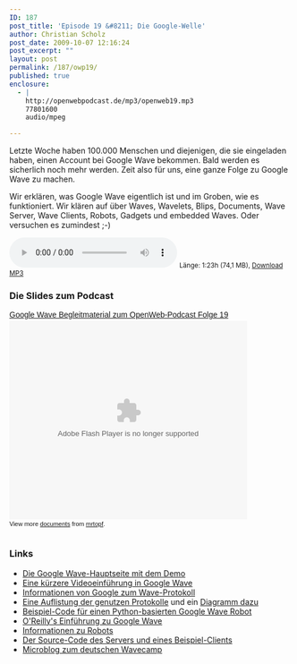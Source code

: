 ```yaml
---
ID: 187
post_title: 'Episode 19 &#8211; Die Google-Welle'
author: Christian Scholz
post_date: 2009-10-07 12:16:24
post_excerpt: ""
layout: post
permalink: /187/owp19/
published: true
enclosure:
  - |
    http://openwebpodcast.de/mp3/openweb19.mp3
    77801600
    audio/mpeg

---
```

Letzte Woche haben 100.000 Menschen und diejenigen, die sie eingeladen haben, einen Account bei Google Wave bekommen. Bald werden es sicherlich noch mehr werden. Zeit also für uns, eine ganze Folge zu Google Wave zu machen.

Wir erklären, was Google Wave eigentlich ist und im Groben, wie es funktioniert. Wir klären auf über Waves, Wavelets, Blips, Documents, Wave Server, Wave Clients, Robots, Gadgets und embedded Waves. Oder versuchen es zumindest ;-)

<audio controls>
  <source src="http://openwebpodcast.de/mp3/openweb19.mp3" type="audio/mpeg">
  Ihr Browser unterstützt diesen Audio-Player nicht.
</audio>
<small>Länge: 1:23h (74,1 MB), <a href="http://openwebpodcast.de/mp3/openweb19.mp3">Download MP3</a></small>
<h3>Die Slides zum Podcast</h3>
<div id="__ss_2143736" style="width: 425px; text-align: left;"><a style="font:14px Helvetica,Arial,Sans-serif;display:block;margin:12px 0 3px 0;text-decoration:underline;" title="Google Wave Begleitmaterial zum OpenWeb-Podcast Folge 19" href="http://www.slideshare.net/mrtopf/google-wave-begleitmaterial-zum-openwebpodcast-folge-19-2143736">Google Wave Begleitmaterial zum OpenWeb-Podcast Folge 19</a><object style="margin:0px" classid="clsid:d27cdb6e-ae6d-11cf-96b8-444553540000" width="425" height="355" codebase="http://download.macromedia.com/pub/shockwave/cabs/flash/swflash.cab#version=6,0,40,0"><param name="allowFullScreen" value="true" /><param name="allowScriptAccess" value="always" /><param name="src" value="http://static.slidesharecdn.com/swf/ssplayer2.swf?doc=wavepres-091006130822-phpapp02&amp;stripped_title=google-wave-begleitmaterial-zum-openwebpodcast-folge-19-2143736" /><param name="allowfullscreen" value="true" /><embed style="margin:0px" type="application/x-shockwave-flash" width="425" height="355" src="http://static.slidesharecdn.com/swf/ssplayer2.swf?doc=wavepres-091006130822-phpapp02&amp;stripped_title=google-wave-begleitmaterial-zum-openwebpodcast-folge-19-2143736" allowscriptaccess="always" allowfullscreen="true"></embed></object>
<div style="font-size: 11px; font-family: tahoma,arial; height: 26px; padding-top: 2px;">View more <a style="text-decoration:underline;" href="http://www.slideshare.net/">documents</a> from <a style="text-decoration:underline;" href="http://www.slideshare.net/mrtopf">mrtopf</a>.</div>
</div>
<h3>Links</h3>

<ul><li><a href="http://wave.google.com">Die Google Wave-Hauptseite mit dem Demo</a></li>
<li><a href="http://www.youtube.com/watch?v=p6pgxLaDdQw">Eine kürzere Videoeinführung in Google Wave</a></li>
<li><a href="http://waveprotocol.org">Informationen von Google zum Wave-Protokoll</a></li>
<li><a href="http://bitworking.org/news/431/wave-first-thoughts">Eine Auflistung der genutzen Protokolle</a> und ein <a href="http://cubiclemuses.com/cm/articles/2009/08/09/waves-web-of-protocols/">Diagramm dazu</a></li>
<li><a href="http://code.google.com/p/google-wave-resources/source/browse/trunk/samples/extensions/robots/python/yasr/smiley.py">Beispiel-Code für einen Python-basierten Google Wave Robot</a></li>
<li><a href="http://oreilly.com/web-development/excerpts/9780596806002/google-wave-intro.html">O'Reilly's Einführung zu Google Wave</a></li>
<li><a href="http://code.google.com/apis/wave/extensions/robots/index.html">Informationen zu Robots</a></li>
<li><a href="http://code.google.com/p/wave-protocol/wiki/Installation">Der Source-Code des Servers und eines Beispiel-Clients</a></li>
<li><a href="http://wavecamp.soup.io">Microblog zum deutschen Wavecamp</a></li></ul>
